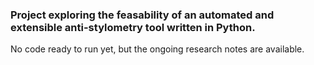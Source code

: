 ### Project exploring the feasability of an automated and extensible anti-stylometry tool written in Python.

No code ready to run yet, but the ongoing research notes are available.
